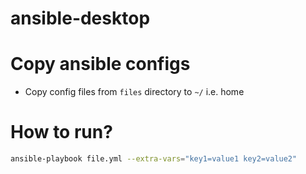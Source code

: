 # ansible-desktop

# Copy ansible configs

* Copy config files from `files` directory to `~/` i.e. home

# How to run?

```bash
ansible-playbook file.yml --extra-vars="key1=value1 key2=value2"
```
